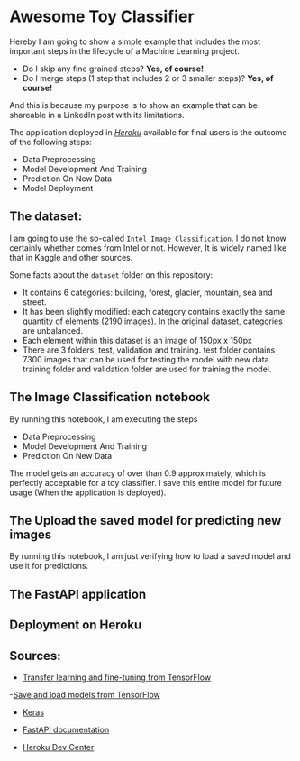 # Awesome Toy Classifier

Hereby I am going to show a simple example that includes the most important steps in the lifecycle of a Machine Learning project. 

- Do I skip any fine grained steps? **Yes, of course!**
- Do I merge steps (1 step that includes 2 or 3 smaller steps)? **Yes, of course!** 

And this is because my purpose is to show an example that can be shareable in a LinkedIn post with its limitations.

The application deployed in *[Heroku](https://awesome-classifier.herokuapp.com/)* available for final users is the outcome of the following steps:

- Data Preprocessing
- Model Development And Training
- Prediction On New Data
- Model Deployment

## The dataset: 

I am going to use the so-called `Intel Image Classification`. I do not know certainly whether comes from Intel or not. However, It is widely named like that in Kaggle and other sources.  

Some facts about the `dataset` folder on this repository:

- It contains 6 categories: building, forest, glacier, mountain, sea and street.
- It has been slightly modified: each category contains exactly the same quantity of elements (2190 images). In the original dataset, categories are unbalanced.
- Each element within this dataset is an image of 150px x 150px
- There are 3 folders: test, validation and training. test folder contains 7300 images that can be used for testing the model with new data. training folder and validation folder are used for training the model.

## The **Image Classification** notebook

By running this notebook, I am executing the steps

- Data Preprocessing
- Model Development And Training
- Prediction On New Data

The model gets an accuracy of over than 0.9 approximately, which is perfectly acceptable for a toy classifier. I save this entire model for future usage (When the application is deployed).

## The **Upload the saved model for predicting new images** 

By running this notebook, I am just verifying how to load a saved model and use it for predictions.

## The **FastAPI** application

## Deployment on Heroku

## Sources:

- [Transfer learning and fine-tuning from TensorFlow](https://www.tensorflow.org/tutorials/images/transfer_learning)

-[Save and load models from TensorFlow](https://www.tensorflow.org/tutorials/keras/save_and_load)

- [Keras](https://keras.io)

- [FastAPI documentation](https://fastapi.tiangolo.com)

- [Heroku Dev Center](https://devcenter.heroku.com)